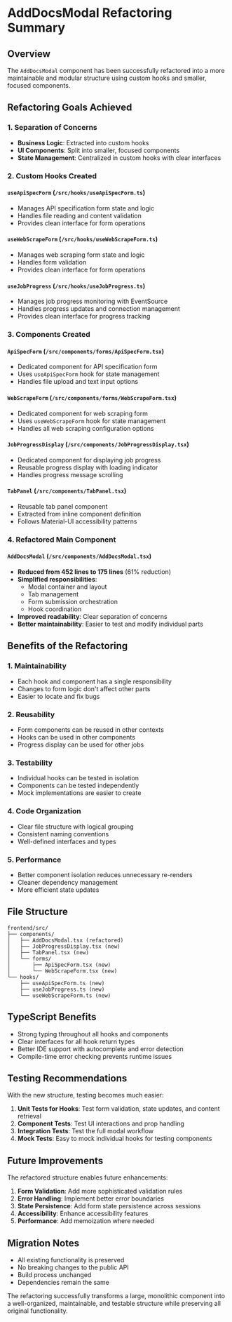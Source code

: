 # AddDocsModal Refactoring Summary

## Overview
The `AddDocsModal` component has been successfully refactored into a more maintainable and modular structure using custom hooks and smaller, focused components.

## Refactoring Goals Achieved

### 1. **Separation of Concerns**
- **Business Logic**: Extracted into custom hooks
- **UI Components**: Split into smaller, focused components
- **State Management**: Centralized in custom hooks with clear interfaces

### 2. **Custom Hooks Created**

#### `useApiSpecForm` (`/src/hooks/useApiSpecForm.ts`)
- Manages API specification form state and logic
- Handles file reading and content validation
- Provides clean interface for form operations

#### `useWebScrapeForm` (`/src/hooks/useWebScrapeForm.ts`)
- Manages web scraping form state and logic
- Handles form validation
- Provides clean interface for form operations

#### `useJobProgress` (`/src/hooks/useJobProgress.ts`)
- Manages job progress monitoring with EventSource
- Handles progress updates and connection management
- Provides clean interface for progress tracking

### 3. **Components Created**

#### `ApiSpecForm` (`/src/components/forms/ApiSpecForm.tsx`)
- Dedicated component for API specification form
- Uses `useApiSpecForm` hook for state management
- Handles file upload and text input options

#### `WebScrapeForm` (`/src/components/forms/WebScrapeForm.tsx`)
- Dedicated component for web scraping form
- Uses `useWebScrapeForm` hook for state management
- Handles all web scraping configuration options

#### `JobProgressDisplay` (`/src/components/JobProgressDisplay.tsx`)
- Dedicated component for displaying job progress
- Reusable progress display with loading indicator
- Handles progress message scrolling

#### `TabPanel` (`/src/components/TabPanel.tsx`)
- Reusable tab panel component
- Extracted from inline component definition
- Follows Material-UI accessibility patterns

### 4. **Refactored Main Component**

#### `AddDocsModal` (`/src/components/AddDocsModal.tsx`)
- **Reduced from 452 lines to 175 lines** (61% reduction)
- **Simplified responsibilities**:
  - Modal container and layout
  - Tab management
  - Form submission orchestration
  - Hook coordination
- **Improved readability**: Clear separation of concerns
- **Better maintainability**: Easier to test and modify individual parts

## Benefits of the Refactoring

### 1. **Maintainability**
- Each hook and component has a single responsibility
- Changes to form logic don't affect other parts
- Easier to locate and fix bugs

### 2. **Reusability**
- Form components can be reused in other contexts
- Hooks can be used in other components
- Progress display can be used for other jobs

### 3. **Testability**
- Individual hooks can be tested in isolation
- Components can be tested independently
- Mock implementations are easier to create

### 4. **Code Organization**
- Clear file structure with logical grouping
- Consistent naming conventions
- Well-defined interfaces and types

### 5. **Performance**
- Better component isolation reduces unnecessary re-renders
- Cleaner dependency management
- More efficient state updates

## File Structure
```
frontend/src/
├── components/
│   ├── AddDocsModal.tsx (refactored)
│   ├── JobProgressDisplay.tsx (new)
│   ├── TabPanel.tsx (new)
│   └── forms/
│       ├── ApiSpecForm.tsx (new)
│       └── WebScrapeForm.tsx (new)
└── hooks/
    ├── useApiSpecForm.ts (new)
    ├── useJobProgress.ts (new)
    └── useWebScrapeForm.ts (new)
```

## TypeScript Benefits
- Strong typing throughout all hooks and components
- Clear interfaces for all hook return types
- Better IDE support with autocomplete and error detection
- Compile-time error checking prevents runtime issues

## Testing Recommendations
With the new structure, testing becomes much easier:

1. **Unit Tests for Hooks**: Test form validation, state updates, and content retrieval
2. **Component Tests**: Test UI interactions and prop handling
3. **Integration Tests**: Test the full modal workflow
4. **Mock Tests**: Easy to mock individual hooks for testing components

## Future Improvements
The refactored structure enables future enhancements:

1. **Form Validation**: Add more sophisticated validation rules
2. **Error Handling**: Implement better error boundaries
3. **State Persistence**: Add form state persistence across sessions
4. **Accessibility**: Enhance accessibility features
5. **Performance**: Add memoization where needed

## Migration Notes
- All existing functionality is preserved
- No breaking changes to the public API
- Build process unchanged
- Dependencies remain the same

The refactoring successfully transforms a large, monolithic component into a well-organized, maintainable, and testable structure while preserving all original functionality.